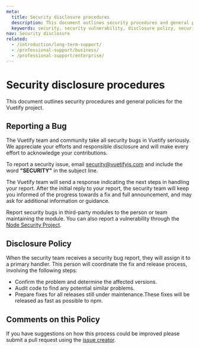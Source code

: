 ```yaml
---
meta:
  title: Security disclosure procedures
  description: This document outlines security procedures and general policies for the Vuetify project.
  keywords: security, security vulnerability, disclosure policy, security disclosure
nav: Security disclosure
related:
  - /introduction/long-term-support/
  - /professional-support/business/
  - /professional-support/enterprise/
---
```


# Security disclosure procedures
This document outlines security procedures and general policies for the Vuetify project.

<entry-ad />

## Reporting a Bug

The Vuetify team and community take all security bugs in Vuetify seriously. We appreciate your efforts and responsible disclosure and will make every effort to acknowledge your contributions.

To report a security issue, email [security@vuetifyjs.com](mailto:security@vuetifyjs.com?subject=SECURITY) and include the word **\"SECURITY\"** in the subject line.

The Vuetify team will send a response indicating the next steps in handling your report. After the initial reply to your report, the security team will keep you informed of the progress towards a fix and full announcement, and may ask for additional information or guidance.

Report security bugs in third-party modules to the person or team maintaining the module. You can also report a vulnerability through the [Node Security Project](https://nodesecurity.io/report).

## Disclosure Policy

When the security team receives a security bug report, they will assign it to a primary handler. This person will coordinate the fix and release process, involving the following steps:

* Confirm the problem and determine the affected versions.
* Audit code to find any potential similar problems.
* Prepare fixes for all releases still under maintenance.These fixes will be released as fast as possible to npm.

## Comments on this Policy

If you have suggestions on how this process could be improved please submit a pull request using the [issue creator](https://issues.vuetifyjs.com).

<backmatter />
